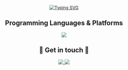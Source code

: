 <div align='center'>

[![Typing SVG](https://readme-typing-svg.herokuapp.com?font=Fira+Code&weight=500&size=30&duration=3000&pause=1000&color=DC41C2&width=435&lines=Hi+there+%F0%9F%91%8B+welcome+back)](https://git.io/typing-svg)

  <div align='center'>
  <h2> Programming Languages & Platforms </h2>
  <a href="https://skillicons.dev/"><img
      src="https://skillicons.dev/icons?i=java,c,cpp,python,spring,aws,docker,git,github,githubactions,bitbucket,mysql" /></a>
</div>

<div align='center'>
  <h2> 💬 Get in touch 💬 </h2>
  <a href="https://x.com/YasminMahmoudX">
    <img src="https://skillicons.dev/icons?i=twitter" />
  </a>
  <a href="https://www.linkedin.com/in/yasmin-mahmoud-sra/">
    <img src="https://skillicons.dev/icons?i=linkedin" />
  </a>
</div>

</div>
